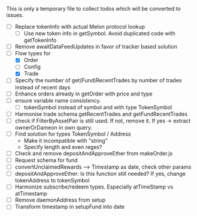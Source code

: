 This is only a temporary file to collect todos which will be converted to 
issues.

- [ ] Replace tokenInfo with actual Melon protocol lookup
  - [ ] Use new token info in getSymbol. Avoid duplicated code 
        with getTokenInfo
- [ ] Remove awaitDataFeedUpdates in favor of tracker based solution
- [ ] Flow types for
  - [X] Order
  - [ ] Config
  - [X] Trade
- [ ] Specify the number of get(Fund)RecentTrades by number of trades instead of recent days
- [ ] Enhance orders already in getOrder with price and type
- [ ] ensure variable name consistency.
  - [ ] tokenSymbol instead of symbol and with type TokenSymbol
- [ ] Harmonise trade schema getRecentTrades and getFundRecentTrades
- [ ] check if FilterByAssetPair is still used. If not, remove it. If yes -> extract ownerOrDameon in own query.
- [ ] Find solution for types TokenSymbol / Address
  - Make it incompatible with "string"
  - Specify length and even regex?
- [ ] Check and remove depositAndApproveEther from makeOrder.js
- [ ] Request schema for fund
- [ ] convertUnclaimedRewards --> Timestamp as date, check other params
- [ ] depositAndApproveEther: Is this function still needed? If yes, change tokenAddress to tokenSymbol
- [ ] Harmonize subscribe/redeem types. Especially atTimeStamp vs atTimestamp
- [ ] Remove daemonAddress from setup
- [ ] Transform timestamp in setupFund into date
